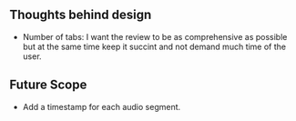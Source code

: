 ## Thoughts behind design 

- Number of tabs: I want the review to be as comprehensive as possible but at the same time keep it succint and not demand much time of the user.


## Future Scope

- Add a timestamp for each audio segment.